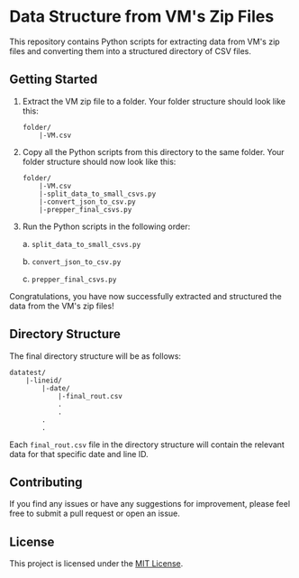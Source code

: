 # Data Structure from VM's Zip Files

This repository contains Python scripts for extracting data from VM's zip files and converting them into a structured directory of CSV files.

## Getting Started

1. Extract the VM zip file to a folder. Your folder structure should look like this:

    ```
    folder/
        |-VM.csv
    ```

2. Copy all the Python scripts from this directory to the same folder. Your folder structure should now look like this:

    ```
    folder/
        |-VM.csv
        |-split_data_to_small_csvs.py
        |-convert_json_to_csv.py
        |-prepper_final_csvs.py
    ```

3. Run the Python scripts in the following order:

    a. `split_data_to_small_csvs.py`
    
    b. `convert_json_to_csv.py`
    
    c. `prepper_final_csvs.py`
    
Congratulations, you have now successfully extracted and structured the data from the VM's zip files!

## Directory Structure

The final directory structure will be as follows:

```
datatest/
    |-lineid/
        |-date/
            |-final_rout.csv
            .
            .
        .
        .
```

Each `final_rout.csv` file in the directory structure will contain the relevant data for that specific date and line ID.

## Contributing

If you find any issues or have any suggestions for improvement, please feel free to submit a pull request or open an issue.

## License

This project is licensed under the [MIT License](https://opensource.org/licenses/MIT).